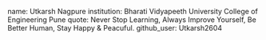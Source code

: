 name: Utkarsh Nagpure
institution: Bharati Vidyapeeth University College of Engineering Pune
quote: Never Stop Learning, Always Improve Yourself, Be Better Human, Stay Happy & Peacuful.
github_user: Utkarsh2604
